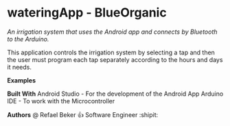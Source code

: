 # wateringApp - BlueOrganic


*An irrigation system that uses the Android app and connects by Bluetooth to the Arduino.*

This application controls the irrigation system by selecting a tap and then the user must program each tap separately according to the hours and days it needs.

**Examples**



**Built With**
Android Studio - For the development of the Android App
Arduino IDE - To work with the Microcontroller

**Authors**
@ Refael Beker :+1: Software Engineer :shipit:
